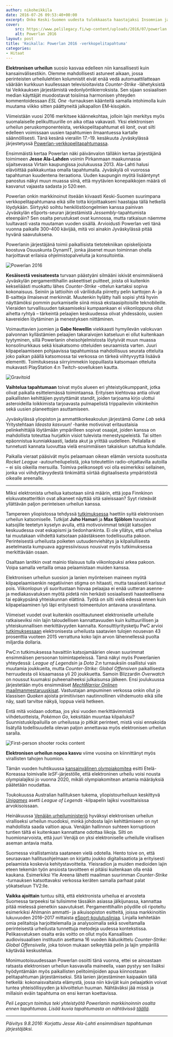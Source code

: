 ```yaml
---
author: nikoheikkila
date: 2016-07-26 09:53:40+00:00
excerpt: Onko Keski-Suomen uudesta tulokkaasta haastajaksi Insomnian ja LanTrekin kokoisille tapahtumille?
cover:
    src: https://www.pelilegacy.fi/wp-content/uploads/2016/07/powerlan.jpg
    alt: Powerlan 2016
layout: post
title: 'Keikalla: Powerlan 2016 -verkkopelitapahtuma'
categories:
- Hitaat
---
```


**Elektronisen urheilun** suosio kasvaa edelleen niin kansallisesti kuin kansainvälisestikin. Olemme mahdollisesti astuneet aikaan, jossa perinteisten urheilulehtien kolumnistit eivät enää vedä automaattilatteaan väärään kurkkuun kuullessaan televisioitavista _Counter-Strike_ -lähetyksistä tai Veikkauksen järjestämistä vedonlyöntikierroksista. Sen sijaan sosiaalisen median käyttäjät muodostavat toisiinsa harmonisen yhteyden kommentoidessaan _ESL One_ -turnauksen käänteitä samalla intohimolla kuin muutama viikko sitten päättyneitä jalkapallon EM-kisojakin.

Viimeistään vuosi 2016 merkitsee käännekohtaa, jolloin lajin merkitys myös suomalaiselle pelikulttuurille on aika ottaa vakavasti. Yksi elektronisen urheilun peruskomponenteista, verkkopelitapahtumat eli _lanit_, ovat silti edelleen voimissaan uusien tapahtumien ilmaantuessa kartalle säännöllisesti. Tänä kesänä vierailin 17.–19. kesäkuuta Jyväskylässä järjestetyssä [Powerlan-verkkopelitapahtumassa](http://powerlan.fi/).

Ensimmäistä kertaa Powerlan näki päivänvalon tälläkin kertaa järjestäjänä toimimeen **Jesse Ala-Lahden** voimin Pirkanmaan maakunnassa sijaitsevassa Virtain kaupungissa joulukuussa 2013. Ala-Lahti halusi elävöittää paikkakuntaa omalla tapahtumalla. Jyväskylä oli vuorossa tapahtuman kuudentena iteraationa. Uuden kaupungin myötä lisääntynyt panostus näkyi muun muassa siinä, että myytävien konepaikkojen määrä oli kasvanut vajaasta sadasta jo 520:een.

Powerlan onkin markkinoinut itseään kiivaasti Keski-Suomen suurimpana verkkopelitapahtumana eikä sille totta kirjoittaakseni haastajaa tällä hetkellä löydykään. Siirtyykö soihtu henkilöstöongelmien kanssa painivan Jyväskylän eSports-seuran järjestämistä _Jessembly_-tapahtumista eteenpäin? Sen osalta perustukset ovat kunnossa, mutta ratkaisun näemme luultavasti vasta muutaman vuoden sisällä. Arvioidusti Powerlan veti tänä vuonna paikalle 300–400 kävijää, mitä voi ainakin Jyväskylässä pitää hyvänä saavutuksena.

Powerlanin järjestäjänä toimii paikallisista tietotekniikan opiskelijoista koostuva Osuuskunta DynamIT, jonka jäsenet muun toiminnan ohella harjoittavat erilaisia ohjelmistopalveluita ja konsultointia.

![Powerlan 2016](https://www.pelilegacy.fi/wp-content/uploads/2016/07/dark2.jpg)

**Kesäisestä vesisateesta** turvaan päästyäni silmääni iskivät ensimmäisenä Jyväskylän pergamenttihallin askeettiset puitteet, joista oli kuitenkin kekseliäästi muokattu lähes _Counter-Strike_ -ottelun kartaksi sopiva kokonaisuus. Seiniin ja lattioihin oli väriliidulla piirretty pelin karttojen A- ja B-saitteja ilmaisevat merkinnät. Muutenkin hylätty halli sopisi yhtä hyvin näyttämöksi pommin purkamiselle siinä missä ekstaasipitoisille teknobileille. Vieraiden turvallisuuden takaamiseksi kumpaankaan ei viikonloppuna ollut aihetta ryhtyä – tärkeintä pelaajien keskuudessa olivat yhdessäolo, uusien kavereiden löytäminen ja menestyksen niittäminen.

Voimauttavien juomien ja **Gabe Newellin** viekkaasti hymyilevän valokuvan palvonnan kyllästämien pelaajien takaraivojen katseluun ei ollut kuitenkaan tyytyminen, sillä Powerlanin oheisohjelmistosta löytyivät muun muassa konsolinurkkaus sekä kisakatsomo otteluiden seuraamista varten. Juuri kilpapelaamiseen pohjaavissa tapahtumissa mahdollisuus seurata otteluita joko paikan päällä katsomossa tai verkossa on tärkeä viihtyvyyttä lisäävä elementti. Toimituksessa siirryimmekin loppuillasta katsomaan otteluita mukavasti PlayStation 4:n Twitch-sovelluksen kautta.

![Gravitoid](https://www.pelilegacy.fi/wp-content/uploads/2016/07/gravitoid.jpg)

**Vaihtelua tapahtumaan** toivat myös alueen eri yhteistyökumppanit, jotka olivat paikalla esittelemässä toimintaansa. Erityisen kiehtovaa antia olivat paikallisten kehittäjien pystyttämät standit, joiden tarjoama kirjo ulottui asteroideilla loikkimista tarjoavasta pulmapelistä trippaileviin viikinkeihin sekä uusien planeettojen asuttamiseen.

Jyväskylässä yliopiston ja ammattikorkeakoulun järjestämä _Game Lab_ sekä Yritystehtaan _Ideasta kasvuun!_ -hanke motivoivat eritaustaisia pelinkehittäjiä löytämään ympärilleen sopivat osaajat, joiden kanssa on mahdollista toteuttaa hurjatkin visiot tulevista menestyspeleistä. Tai sitten epäonnistua kunniakkaasti, ladata akut ja yrittää uudelleen. Pelialalla ei tunnetusti kannata luovuttaa vielä ensimmäisen takaiskun satuttua kohdalle.

Paikalla vieraat pääsivät myös pelaamaan oikean elämän versiota suositusta _Rocket League_ -autourheilupelistä, joka toteutettiin radio-ohjattavilla autoilla – ei siis oikeilla mersuilla. Toimiva pelikonsepti voi olla esimerkiksi sellainen, jonka voi viihdyttävyydestä tinkimättä siirtää digitaalisesta ympäristöstä oikealle areenalle.

***

Miksi elektronista urheilua katsotaan siinä määrin, että jopa Finnkinon elokuvateatteritkin ovat alkaneet näyttää sitä saleissaan? Syyt risteävät yllättävän paljon perinteisen urheilun kanssa.

Tampereen yliopistossa tehdyssä [tutkimuksessa](http://papers.ssrn.com/sol3/papers.cfm?abstract_id=2686182) haettiin syitä elektronisen urheilun katsomiselle. Tutkijat **Juho Hamari** ja **Max Sjöblom** havaitsivat katsojille teetetyn kyselyn avulla, että motivoivimmat tekijät katsojien keskuudessa ovat eskapismi ja tiedonhankinta. Ei ole yllätys, että urheilua tai muutakaan viihdettä katsotaan päästäkseen todellisuutta pakoon. Perinteisestä urheilusta poiketen uutuudenviehätys ja kilpailullisesta asetelmasta kumpuava aggressiivisuus nousivat myös tutkimuksessa merkittävään osaan.

Osaltaan lanitkin ovat mainio tilaisuus tulla viikonlopuksi arkea pakoon. Voipa samalla vertailla omaa pelaamistaan muiden kanssa.

Elektronisen urheilun suosion ja lanien myönteisen maineen myötä kilpapelaamisenkin negatiivinen stigma on hitaasti, mutta tasaisesti karissut pois. Viikonlopun yli suoritustaan hiovaa pelaajaa ei enää uutteran asenne- ja mediakasvatuksen myötä pidetä niin herkästi sosiaalisesti haasteellisena tai epäkypsänä yhteiskunnan elättinä. Työtä on silti vielä edessä ennen kuin kilpapelaaminen lyö läpi erityisesti toimeentulon antavana uravalintana.

Viimeiset vuodet ovat kuitenkin osoittautuneet elektroniselle urheilulle ratkaiseviksi niin lajin taloudellisen kannattavuuden kuin kulttuurillisen ja yhteiskunnallisen merkittävyyden kannalta. Konsulttiyritysketju PwC arvioi [tutkimuksessaan](https://www.engadget.com/2016/04/21/esports-will-be-a-500-million-industry-in-2016/) elektronisesta urheilusta saatavien tulojen nousevan 43 prosenttia vuoteen 2015 verrattuna koko lajin arvon lähennellessä puolta miljardia dollaria.

PwC:n tutkimuksessa havaittiin katsojamäärien olevan suurimmat ensimmäisen persoonan toimintapeleissä. Tämä näkyi myös Powerlanien yhteydessä: _League of Legendsin_ ja _Dota 2:n_ turnauksiin osallistui vain muutamia joukkueita, mutta _Counter-Strike: Global Offensiven_ paikallisesta herruudesta oli kisaamassa yli 20 joukkuetta. Samoin Blizzardin _Overwatch_ on noussut kuumaksi puheenaiheeksi julkaisunsa jälkeen. Ensi joulukuussa järjestetään myös ensimmäiset [_MechWarrior Onlinen_ maailmanmestaruuskisat](https://mwomercs.com/mwowc2016/mechcon-2016). Vastustajan ampuminen verkossa onkin ollut jo klassisen _Quaken_ ajoista primitiivisen nautinnollinen viihdemuoto eikä sille näy, saati tarvitse näkyä, loppua vielä hetkeen.

Entä mitä voidaan odottaa, jos yksi vuoden merkittävimmistä viihdetuotteista, _Pokémon Go_, keksitään muuntaa kilpailuksi? Suunnistuskilpailuilla on urheilussa jo pitkät perinteet, mistä voisi ennakoida lisätyllä todellisuudella olevan paljon annettavaa myös elektronisen urheilun saralla.

![First-person shooter rocks content](https://www.pelilegacy.fi/wp-content/uploads/2016/07/esports_content.png)

**Elektronisen urheilun nopea kasvu** viime vuosina on kiinnittänyt myös virallisten tahojen huomion.

Tämän vuoden huhtikuussa [kansainvälinen olympiakomitea](http://espn.go.com/esports/story/_/id/15232682/esports-olympics-2020-happen) esitti Etelä-Koreassa toimivalle _IeSF_-järjestölle, että elektroninen urheilu voisi nousta olympialajiksi jo vuonna 2020, mikäli olympiakomitean antamia määräyksiä päätetään noudattaa.

Toukokuussa Australian hallituksen tukema, yliopistourheiluun keskittyvä _[Unigames](http://www.kotaku.com.au/2016/05/league-of-legends-was-just-sanctioned-as-a-sport-in-australia/)_ asetti _League of Legends_ -kilpapelin lajiksi vuosittaisissa arvokisoissaan.

Heinäkuussa [Venäjän urheiluministeriö](https://meduza.io/en/lion/2016/06/08/the-russian-government-says-competitive-video-gaming-is-a-sport) hyväksyi elektronisen urheilun viralliseksi urheilun muodoksi, minkä johdosta lajin kehittämiseen on nyt mahdollista saada valtion apua. Venäjän hallinnon suhteen korruptioon tuntien tältä ei kuitenkaan kannattane odottaa liikoja. Silti on huomionarvoista, että juuri Venäjä on yksi elektroniselle urheilulle virallisen aseman antavia maita.

Suomessa virallistamista saataneen vielä odotella. Hento toive on, että seuraavaan hallitusohjelmaan on kirjattu joukko digitalisaatiota ja erityisesti pelaamista koskevia kehitystavoitteita. Yleisradion ja muiden medioiden lajin eteen tekemän työn ansiosta tavoitteen ei pitäisi kuitenkaan olla enää kaukana. Esimerkiksi Yle Areena lähetti maailman suurimman _Counter-Strike_ -turnauksen katsottavaksi verkossa keräten samalla parhaat palat yökatseluun TV2:lle.

**Vaikka ajoittain** tuntuu siltä, että elektronista urheilua ei arvosteta Suomessa tarpeeksi tai tulisimme tässäkin asiassa jälkijunassa, kannattaa pitää mielessä pienetkin saavutukset. Pergamenttihallin pöydille oli ripoteltu esimerkiksi Ahlmanin ammatti- ja aikuisopiston esitteitä, joissa markkinoitiin lukuvuoden 2016–2017 mittaista [eSport-koulutuslinjaa](http://www.ahlman.fi/esport-linja). Linjalla kehitetään omia pelitaitoja harjoittelemalla ja analysoimalla sekä soveltamalla perinteisestä urheilusta tunnettuja metodeja uudessa kontekstissa. Pelikasvatuksen osalta eräs voitto on ollut myös Kansallisen audiovisuaalisen instituutin asettama 16 vuoden ikäluokittelu _Counter-Strike: Global Offensivelle_, joka toivon mukaan selkeyttää pelin ja lajin ympärillä käytävää keskustelua.

Monimuotoisuudessaan Powerlan osoitti tänä vuonna, ettei se ainoastaan ratsasta elektronisen urheilun kasvavalla maineella, vaan pystyy sen lisäksi hyödyntämään myös paikallisten pelitoimijoiden apua kiinnostavan pelitapahtuman järjestämiseksi. Sitä lanien järjestäminen kaipaakin tällä hetkellä: kokonaisvaltaista elämystä, jossa niin kävijät kuin pelaajatkin voivat tuntea yhteisöllisyyden ja kilvoittelun huuman. Nähtäväksi jää missä ja millaisin eväin tapahtuma on ensi kerran koettavissa.

_Peli Legacyn toimitus teki yhteistyötä Powerlanin markkinoinnin osalta ennen tapahtumaa. Lisää kuvia tapahtumasta on nähtävissä [täällä](https://goo.gl/photos/e2Qswq2zV6DS8wdG8)._

***

_Päivitys 9.8.2016: Korjattu Jesse Ala-Lahti ensimmäisen tapahtuman järjestäjäksi._

